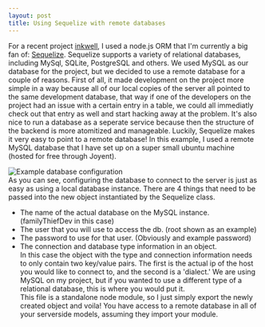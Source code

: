 ```yaml
---
layout: post
title: Using Sequelize with remote databases
---
```


For a recent project [inkwell](http://inkwell.adamv.io), I used a node.js ORM that I'm currently
a big fan of: [Sequelize](http://docs.sequelizejs.com/en/latest/).  Sequelize supports a variety of relational
databases, including MySql, SQLite, PostgreSQL and others.  We used MySQL as our database for the project, but we
decided to use a remote database for a couple of reasons.  First of all, it made development on the project more simple in a way because all of our local copies of the server all pointed to the same development database, that way if one of the developers on the project had an issue with a certain entry in a table, we could all immediatly check out that entry as well and start hacking away at the problem.  It's also nice to run a database as a seperate service because then the structure of the backend is more atomitized and manageable.
Luckily, Sequelize makes it very easy to point to a remote database!
In this example, I used a remote MySQL database that I have set up on a super small ubuntu machine (hosted for free through Joyent).  

![Example database configuration](http://i.imgur.com/oC0TE9v.png "Example database configuration")  
As you can see, configuring the database to connect to the server is just as easy as using a local database instance.  There are 4 things that need to be passed into the new object instantiated by the Sequelize class.  
  * The name of the actual database on the MySQL instance. (familyThiefDev in this case)  
  * The user that you will use to access the db.  (root shown as an example)  
  * The password to use for that user. (Obviously and example password)  
  * The connection and database type information in an object.  
In this case the object with the type and connection information needs to only contain two key/value pairs.  The first is the actual ip of the host you would like to connect to, and the second is a 'dialect.'  We are using MySQL on my project, but if you wanted to use a different type of a relational database, this is where you would put it.  
This file is a standalone node module, so I just simply export the newly created object and voila!  You have access to a remote database in all of your serverside models, assuming they import your module.  
